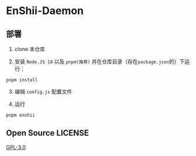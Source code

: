 # EnShii-Daemon

## 部署

1. clone 本仓库

2. 安装 `Node.JS 18` 以及 `pnpm(推荐)` 并在仓库目录（存在`package.json`的）下运行：
  ```
  pnpm install
  ```

3. 编辑 `config.js` 配置文件

4. 运行
  ```
  pnpm enshii
  ```

## Open Source LICENSE

[GPL-3.0](LICENSE)
